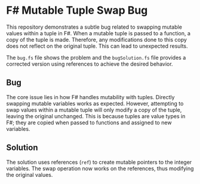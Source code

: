 # F# Mutable Tuple Swap Bug

This repository demonstrates a subtle bug related to swapping mutable values within a tuple in F#.  When a mutable tuple is passed to a function, a copy of the tuple is made. Therefore, any modifications done to this copy does not reflect on the original tuple.  This can lead to unexpected results.

The `bug.fs` file shows the problem and the `bugSolution.fs` file provides a corrected version using references to achieve the desired behavior.

## Bug
The core issue lies in how F# handles mutability with tuples.  Directly swapping mutable variables works as expected. However, attempting to swap values within a mutable tuple will only modify a copy of the tuple, leaving the original unchanged. This is because tuples are value types in F#; they are copied when passed to functions and assigned to new variables.

## Solution
The solution uses references (`ref`) to create mutable pointers to the integer variables. The swap operation now works on the references, thus modifying the original values.